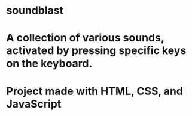 # soundblast

# A collection of various sounds, activated by pressing specific keys on the keyboard. 

# Project made with HTML, CSS, and JavaScript 

